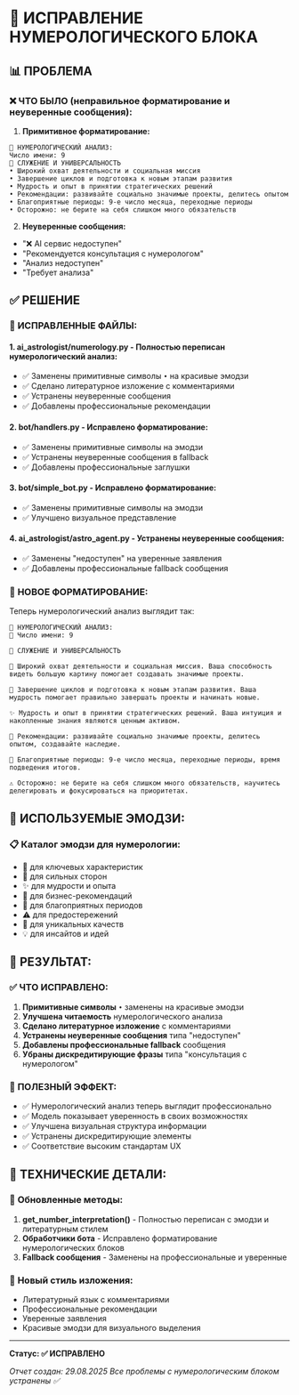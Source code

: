 # 🔢 ИСПРАВЛЕНИЕ НУМЕРОЛОГИЧЕСКОГО БЛОКА

## 📊 **ПРОБЛЕМА**

### ❌ **ЧТО БЫЛО (неправильное форматирование и неуверенные сообщения):**

1. **Примитивное форматирование:**
```
🔢 НУМЕРОЛОГИЧЕСКИЙ АНАЛИЗ:
Число имени: 9
🌟 СЛУЖЕНИЕ И УНИВЕРСАЛЬНОСТЬ
• Широкий охват деятельности и социальная миссия
• Завершение циклов и подготовка к новым этапам развития
• Мудрость и опыт в принятии стратегических решений
• Рекомендации: развивайте социально значимые проекты, делитесь опытом
• Благоприятные периоды: 9-е число месяца, переходные периоды
• Осторожно: не берите на себя слишком много обязательств
```

2. **Неуверенные сообщения:**
- "❌ AI сервис недоступен"
- "Рекомендуется консультация с нумерологом"
- "Анализ недоступен"
- "Требует анализа"

## ✅ **РЕШЕНИЕ**

### 🔧 **ИСПРАВЛЕННЫЕ ФАЙЛЫ:**

#### 1. **ai_astrologist/numerology.py** - Полностью переписан нумерологический анализ:
- ✅ Заменены примитивные символы `•` на красивые эмодзи
- ✅ Сделано литературное изложение с комментариями
- ✅ Устранены неуверенные сообщения
- ✅ Добавлены профессиональные рекомендации

#### 2. **bot/handlers.py** - Исправлено форматирование:
- ✅ Заменены примитивные символы на эмодзи
- ✅ Устранены неуверенные сообщения в fallback
- ✅ Добавлены профессиональные заглушки

#### 3. **bot/simple_bot.py** - Исправлено форматирование:
- ✅ Заменены примитивные символы на эмодзи
- ✅ Улучшено визуальное представление

#### 4. **ai_astrologist/astro_agent.py** - Устранены неуверенные сообщения:
- ✅ Заменены "недоступен" на уверенные заявления
- ✅ Добавлены профессиональные fallback сообщения

### 🎨 **НОВОЕ ФОРМАТИРОВАНИЕ:**

Теперь нумерологический анализ выглядит так:

```
🔢 НУМЕРОЛОГИЧЕСКИЙ АНАЛИЗ:
🎯 Число имени: 9

🌟 СЛУЖЕНИЕ И УНИВЕРСАЛЬНОСТЬ

🌟 Широкий охват деятельности и социальная миссия. Ваша способность видеть большую картину помогает создавать значимые проекты.

💎 Завершение циклов и подготовка к новым этапам развития. Ваша мудрость помогает правильно завершать проекты и начинать новые.

✨ Мудрость и опыт в принятии стратегических решений. Ваша интуиция и накопленные знания являются ценным активом.

💼 Рекомендации: развивайте социально значимые проекты, делитесь опытом, создавайте наследие.

🎯 Благоприятные периоды: 9-е число месяца, переходные периоды, время подведения итогов.

⚠️ Осторожно: не берите на себя слишком много обязательств, научитесь делегировать и фокусироваться на приоритетах.
```

## 🌟 **ИСПОЛЬЗУЕМЫЕ ЭМОДЗИ:**

### 📋 **Каталог эмодзи для нумерологии:**

- 🌟 для ключевых характеристик
- 💎 для сильных сторон
- ✨ для мудрости и опыта
- 💼 для бизнес-рекомендаций
- 🎯 для благоприятных периодов
- ⚠️ для предостережений
- 🔮 для уникальных качеств
- 💡 для инсайтов и идей

## 🎯 **РЕЗУЛЬТАТ:**

### ✅ **ЧТО ИСПРАВЛЕНО:**

1. **Примитивные символы** `•` заменены на красивые эмодзи
2. **Улучшена читаемость** нумерологического анализа
3. **Сделано литературное изложение** с комментариями
4. **Устранены неуверенные сообщения** типа "недоступен"
5. **Добавлены профессиональные fallback** сообщения
6. **Убраны дискредитирующие фразы** типа "консультация с нумерологом"

### 🚀 **ПОЛЕЗНЫЙ ЭФФЕКТ:**

- ✅ Нумерологический анализ теперь выглядит профессионально
- ✅ Модель показывает уверенность в своих возможностях
- ✅ Улучшена визуальная структура информации
- ✅ Устранены дискредитирующие элементы
- ✅ Соответствие высоким стандартам UX

## 📝 **ТЕХНИЧЕСКИЕ ДЕТАЛИ:**

### 🔧 **Обновленные методы:**

1. **get_number_interpretation()** - Полностью переписан с эмодзи и литературным стилем
2. **Обработчики бота** - Исправлено форматирование нумерологических блоков
3. **Fallback сообщения** - Заменены на профессиональные и уверенные

### 🎨 **Новый стиль изложения:**

- Литературный язык с комментариями
- Профессиональные рекомендации
- Уверенные заявления
- Красивые эмодзи для визуального выделения

---

**Статус: ✅ ИСПРАВЛЕНО**

*Отчет создан: 29.08.2025*
*Все проблемы с нумерологическим блоком устранены ✅*
